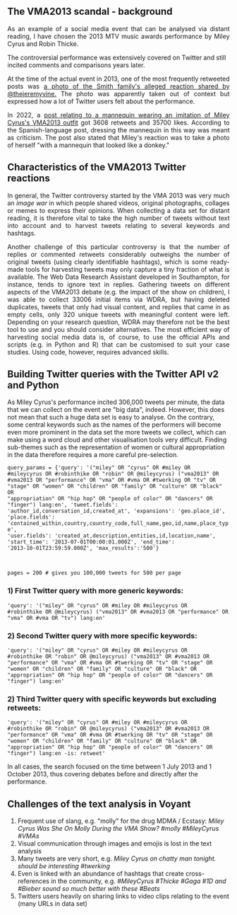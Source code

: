<h2>The VMA2013 scandal - background</h2>

<p align="justify">As an example of a social media event that can be analysed via distant reading, I have chosen the 2013 MTV music awards performance by Miley Cyrus and Robin Thicke.

The controversial performance was extensively covered on Twitter and still incited comments and comparisons years later.</p>

<p align="justify">At the time of the actual event in 2013, one of the most frequently retweeted posts was <a href="https://twitter.com/theJeremyVine/status/372040980910067713">a photo of the Smith family's alleged reaction shared by @thejeremyvine.</a> The photo was apparently taken out of context but expressed how a lot of Twitter users felt about the performance.</p>

<p align="justify">In 2022, a <a href="https://twitter.com/milesholy/status/1488596498753499142">post relating to a mannequin wearing an imitation of Miley Cyrus's VMA2013 outfit</a> got 3608 retweets and 35700 likes. According to the Spanish-language post, dressing the mannequin in this way was meant as criticism. The post also stated that Miley's reaction was to take a photo of herself "with a mannequin that looked like a donkey."</p>

<h2>Characteristics of the VMA2013 Twitter reactions</h2>

<p align="justify">In general, the Twitter controversy started by the VMA 2013 was very much an <em>image war</em> in which people shared videos, original photographs, collages or memes to express their opinions. When collecting a data set for distant reading, it is therefore vital to take the high number of tweets without text into account and to harvest tweets relating to several keywords and hashtags.</p>

<p align="justify">Another challenge of this particular controversy is that the number of replies or commented retweets considerably outweighs the number of original tweets (using clearly identifiable hashtags), which is some ready-made tools for harvesting tweets may only capture a tiny fraction of what is available. The Web Data Research Assistant developed in Southampton, for instance, tends to ignore text in replies. Gathering tweets on different aspects of the VMA2013 debate (e.g. the impact of the show on children), I was able to collect 33006 initial items via WDRA, but having deleted duplicates, tweets that only had visual content, and replies that came in as empty cells, only 320 unique tweets with meaningful content were left. Depending on your research question, WDRA may therefore not be the best tool to use and you should consider alternatives. The most efficient way of harvesting social media data is, of course, to use the official APIs and scripts (e.g. in Python and R) that can be customised to suit your case studies. Using code, however, requires advanced skills.</p>

<h2>Building Twitter queries with the Twitter API v2 and Python</h2>

As Miley Cyrus's performance incited 306,000 tweets per minute, the data that we can collect on the event are "big data", indeed. However, this does not mean that such a huge data set is easy to analyse. On the contrary, some central keywords such as the names of the performers will become even more prominent in the data set the more tweets we collect, which can make using a word cloud and other visualisation tools very difficult. Finding sub-themes such as the representation of women or cultural appropriation in the data therefore requires a more careful pre-selection.

<code>query_params = {'query': '("miley" OR "cyrus" OR #miley OR #mileycyrus OR #robinthike OR "robin" OR @mileycyrus) ("vma2013" OR #vma2013 OR "performance" OR "vma" OR #vma OR #twerking OR "tv" OR "stage" OR "women" OR "children" OR "family" OR "culture" OR "black" OR "appropriation" OR "hip hop" OR "people of color" OR "dancers" OR "finger") lang:en',
                'tweet.fields': 'author_id,conversation_id,created_at',
                'expansions': 'geo.place_id',
                'place.fields': 'contained_within,country,country_code,full_name,geo,id,name,place_type',
                'user.fields': 'created_at,description,entities,id,location,name',
                'start_time': '2013-07-01T00:00:01.000Z',
                'end_time': '2013-10-01T23:59:59.000Z',
                'max_results':'500'}

pages = 200 # gives you 100,000 tweets for 500 per page</code>

<h3>1) First Twitter query with more generic keywords:</h3>

<code>'query': '("miley" OR "cyrus" OR #miley OR #mileycyrus OR #robinthike OR @mileycyrus) ("vma2013" OR #vma2013 OR "performance" OR "vma" OR #vma OR "tv") lang:en'</code>

<h3>2) Second Twitter query with more specific keywords:</h3>

<code>'query': '("miley" OR "cyrus" OR #miley OR #mileycyrus OR #robinthike OR "robin" OR @mileycyrus) 
                ("vma2013" OR #vma2013 OR "performance" OR "vma" OR #vma OR #twerking OR "tv" OR "stage" OR "women"
OR "children" OR "family" OR "culture" OR "black" OR "appropriation" OR "hip hop" OR "people of color" OR "dancers" OR "finger") lang:en'</code>

<h3>2) Third Twitter query with specific keywords but excluding retweets:</h3>

<code>'query': '("miley" OR "cyrus" OR #miley OR #mileycyrus OR #robinthike OR "robin" OR @mileycyrus) 
                ("vma2013" OR #vma2013 OR "performance" OR "vma" OR #vma OR #twerking OR "tv" OR "stage" OR "women"
OR "children" OR "family" OR "culture" OR "black" OR "appropriation" OR "hip hop" OR "people of color" OR "dancers" OR "finger") lang:en -is: retweet'</code>

In all cases, the search focused on the time between 1 July 2013 and 1 October 2013, thus covering debates before and directly after the performance. 

<h2>Challenges of the text analysis in Voyant</h2>
  
<ol>
  <li>Frequent use of slang, e.g. "molly" for the drug MDMA / Ecstasy: <em>Miley Cyrus Was She On Molly During the VMA Show? #molly #MileyCyrus #VMAs</em></li>
  <li>Visual communication through images and emojis is lost in the text analysis</li>
  <li>Many tweets are very short, e.g. <em>Miley Cyrus on chatty man tonight. should be interesting #twerking</em></li>
  <li>Even is linked with an abundance of hashtags that create cross-references in the community, e.g. <em>#MileyCyrus #Thicke #Gaga #1D and #Bieber sound so much better with these #Beats</em></li>
  <li>Twitters users heavily on sharing links to video clips relating to the event (many URLs in data set)</li>
</ol>
  










